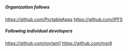 ##### Organization follows

https://github.com/PortableApps
https://github.com/IPFS

##### Following individual developers

https://github.com/roytam1
https://github.com/msr8

